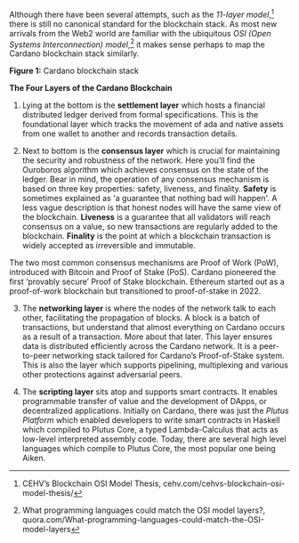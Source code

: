 Although there have been several attempts, such as the *11-layer model*,[^1] there is still no canonical standard for the blockchain stack. As most new arrivals from the Web2 world are familiar with the ubiquitous *OSI (Open Systems Interconnection) model*,[^2] it makes sense perhaps to map the Cardano blockchain stack similarly.

**Figure 1:**  Cardano blockchain stack  

**The Four Layers of the Cardano Blockchain**

1. Lying at the bottom is the **settlement layer** which hosts a financial distributed ledger derived from formal specifications. This is the foundational layer which tracks the movement of ada and native assets from one wallet to another and records transaction details.

2. Next to bottom is the **consensus layer** which is crucial for maintaining the security and robustness of the network. Here you’ll find the Ouroboros algorithm which achieves consensus on the state of the ledger. Bear in mind, the operation of any consensus mechanism is based on three key properties: safety, liveness, and finality. **Safety** is sometimes explained as 'a guarantee that nothing bad will happen'. A less vague description is that honest nodes will have the same view of the blockchain. **Liveness** is a guarantee that all validators will reach consensus on a value, so new transactions are regularly added to the blockchain. **Finality** is the point at which a blockchain transaction is widely accepted as irreversible and immutable. 

The two most common consensus mechanisms are Proof of Work (PoW), introduced with Bitcoin and Proof of Stake (PoS). Cardano pioneered the first ‘provably secure’ Proof of Stake blockchain. Ethereum started out as a proof-of-work blockchain but transitioned to proof-of-stake in 2022.

3. The **networking layer** is where the nodes of the network talk to each other, facilitating the propagation of blocks. A block is a batch of transactions, but understand that almost everything on Cardano occurs as a result of a transaction. More about that later. This layer ensures data is distributed efficiently across the Cardano network. It is a peer-to-peer networking stack tailored for Cardano’s Proof-of-Stake system. This is also the layer which supports pipelining, multiplexing and various other protections against adversarial peers. 

4. The **scripting layer** sits atop and supports smart contracts. It enables programmable transfer of value and the development of DApps, or decentralized applications. Initially on Cardano, there was just the *Plutus Platform* which enabled developers to write smart contracts in Haskell which compiled to Plutus Core, a typed Lambda-Calculus that acts as low-level interpreted assembly code. Today, there are several high level languages which compile to Plutus Core, the most popular one being Aiken.


[^1]:CEHV’s Blockchain OSI Model Thesis, cehv.com/cehvs-blockchain-osi-model-thesis/
[^2]: What programming languages could match the OSI model layers?, quora.com/What-programming-languages-could-match-the-OSI-model-layers
